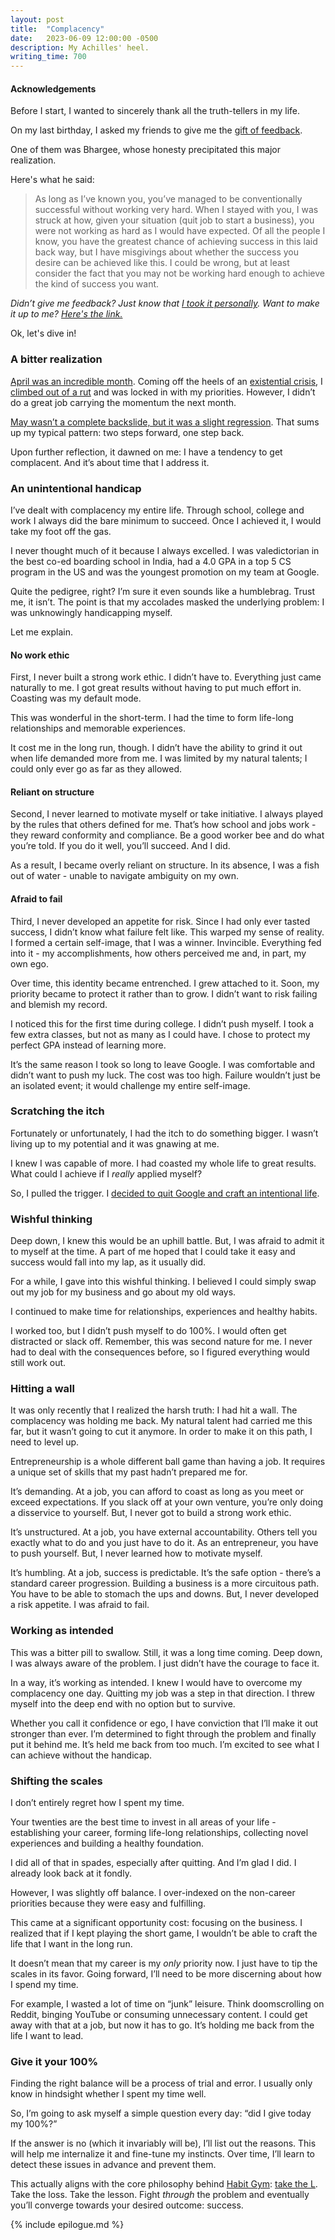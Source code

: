 ```yaml
---
layout: post
title:  "Complacency"
date:   2023-06-09 12:00:00 -0500
description: My Achilles' heel.
writing_time: 700
---
```


#### Acknowledgements

Before I start, I wanted to sincerely thank all the truth-tellers in my life.

On my last birthday, I asked my friends to give me the [gift of feedback]({{site.url}}/birthday-traditions).

One of them was Bhargee, whose honesty precipitated this major realization.

Here's what he said:

> As long as I’ve known you, you’ve managed to be conventionally successful without working very hard. When I stayed with you, I was struck at how, given your situation (quit job to start a business), you were not working as hard as I would have expected. Of all the people I know, you have the greatest chance of achieving success in this laid back way, but I have misgivings about whether the success you desire can be achieved like this. I could be wrong, but at least consider the fact that you may not be working hard enough to achieve the kind of success you want.

*Didn’t give me feedback? Just know that [I took it personally](https://www.youtube.com/watch?v=2t4RVg_Yq2g). Want to make it up to me? [Here's the link.](https://docs.google.com/forms/d/e/1FAIpQLSeaTDQNt6wSZuBjLE6dRQXhgYsPaBvHU3wbCgsLuWQe0z-XsQ/viewform)*

Ok, let's dive in!

### A bitter realization

[April was an incredible month]({{site.url}}/year-two-month-four-reflection). Coming off the heels of an [existential crisis]({{site.url}}/existential-crisis), I [climbed out of a rut]({{site.url}}/ruts) and was locked in with my priorities. However, I didn’t do a great job carrying the momentum the next month.

[May wasn’t a complete backslide, but it was a slight regression]({{site.url}}/year-two-month-five-reflection). That sums up my typical pattern: two steps forward, one step back.

Upon further reflection, it dawned on me: I have a tendency to get complacent. And it’s about time that I address it.

### An unintentional handicap

I’ve dealt with complacency my entire life. Through school, college and work I always did the bare minimum to succeed. Once I achieved it, I would take my foot off the gas.

I never thought much of it because I always excelled. I was valedictorian in the best co-ed boarding school in India, had a 4.0 GPA in a top 5 CS program in the US and was the youngest promotion on my team at Google.

Quite the pedigree, right? I’m sure it even sounds like a humblebrag. Trust me, it isn’t. The point is that my accolades masked the underlying problem: I was unknowingly handicapping myself.

Let me explain.

#### No work ethic

First, I never built a strong work ethic. I didn’t have to. Everything just came naturally to me. I got great results without having to put much effort in. Coasting was my default mode.

This was wonderful in the short-term. I had the time to form life-long relationships and memorable experiences.

It cost me in the long run, though. I didn’t have the ability to grind it out when life demanded more from me. I was limited by my natural talents; I could only ever go as far as they allowed.

#### Reliant on structure

Second, I never learned to motivate myself or take initiative. I always played by the rules that others defined for me. That’s how school and jobs work - they reward conformity and compliance. Be a good worker bee and do what you’re told. If you do it well, you’ll succeed. And I did.

As a result, I became overly reliant on structure. In its absence, I was a fish out of water - unable to navigate ambiguity on my own.

#### Afraid to fail

Third, I never developed an appetite for risk. Since I had only ever tasted success, I didn’t know what failure felt like. This warped my sense of reality. I formed a certain self-image, that I was a winner. Invincible. Everything fed into it - my accomplishments, how others perceived me and, in part, my own ego.

Over time, this identity became entrenched. I grew attached to it. Soon, my priority became to protect it rather than to grow. I didn’t want to risk failing and blemish my record.

I noticed this for the first time during college. I didn’t push myself. I took a few extra classes, but not as many as I could have. I chose to protect my perfect GPA instead of learning more.

It’s the same reason I took so long to leave Google. I was comfortable and didn’t want to push my luck. The cost was too high. Failure wouldn’t just be an isolated event; it would challenge my entire self-image.

### Scratching the itch

Fortunately or unfortunately, I had the itch to do something bigger. I wasn’t living up to my potential and it was gnawing at me.

I knew I was capable of more. I had coasted my whole life to great results. What could I achieve if I *really* applied myself?

So, I pulled the trigger. I [decided to quit Google and craft an intentional life]({{site.url}}/why-i-quit-google).

### Wishful thinking

Deep down, I knew this would be an uphill battle. But, I was afraid to admit it to myself at the time. A part of me hoped that I could take it easy and success would fall into my lap, as it usually did.

For a while, I gave into this wishful thinking. I believed I could simply swap out my job for my business and go about my old ways.

I continued to make time for relationships, experiences and healthy habits.

I worked too, but I didn’t push myself to do 100%. I would often get distracted or slack off. Remember, this was second nature for me. I never had to deal with the consequences before, so I figured everything would still work out.

### Hitting a wall

It was only recently that I realized the harsh truth: I had hit a wall. The complacency was holding me back. My natural talent had carried me this far, but it wasn’t going to cut it anymore. In order to make it on this path, I need to level up.

Entrepreneurship is a whole different ball game than having a job. It requires a unique set of skills that my past hadn’t prepared me for.

It’s demanding. At a job, you can afford to coast as long as you meet or exceed expectations. If you slack off at your own venture, you’re only doing a disservice to yourself. But, I never got to build a strong work ethic.

It’s unstructured. At a job, you have external accountability. Others tell you exactly what to do and you just have to do it. As an entrepreneur, you have to push yourself. But, I never learned how to motivate myself.

It’s humbling. At a job, success is predictable. It’s the safe option - there’s a standard career progression. Building a business is a more circuitous path. You have to be able to stomach the ups and downs. But, I never developed a risk appetite. I was afraid to fail.

### Working as intended

This was a bitter pill to swallow. Still, it was a long time coming. Deep down, I was always aware of the problem. I just didn’t have the courage to face it.

In a way, it’s working as intended. I knew I would have to overcome my complacency one day. Quitting my job was a step in that direction. I threw myself into the deep end with no option but to survive.

Whether you call it confidence or ego, I have conviction that I’ll make it out stronger than ever. I’m determined to fight through the problem and finally put it behind me. It’s held me back from too much. I’m excited to see what I can achieve without the handicap.

### Shifting the scales

I don’t entirely regret how I spent my time.

Your twenties are the best time to invest in all areas of your life - establishing your career, forming life-long relationships, collecting novel experiences and building a healthy foundation.

I did all of that in spades, especially after quitting. And I’m glad I did. I already look back at it fondly.

However, I was slightly off balance. I over-indexed on the non-career priorities because they were easy and fulfilling.

This came at a significant opportunity cost: focusing on the business. I realized that if I kept playing the short game, I wouldn’t be able to craft the life that I want in the long run.

It doesn’t mean that my career is my *only* priority now. I just have to tip the scales in its favor. Going forward, I’ll need to be more discerning about how I spend my time.

For example, I wasted a lot of time on “junk” leisure. Think doomscrolling on Reddit, binging YouTube or consuming unnecessary content. I could get away with that at a job, but now it has to go. It’s holding me back from the life I want to lead.

### Give it your 100%

Finding the right balance will be a process of trial and error. I usually only know in hindsight whether I spent my time well.

So, I’m going to ask myself a simple question every day: “did I give today my 100%?”

If the answer is no (which it invariably will be), I’ll list out the reasons. This will help me internalize it and fine-tune my instincts. Over time, I’ll learn to detect these issues in advance and prevent them.

This actually aligns with the core philosophy behind [Habit Gym](https://www.thehabitgym.com): [take the L]({{site.url}}/take-the-l). Take the loss. Take the lesson. Fight *through* the problem and eventually you’ll converge towards your desired outcome: success.

{% include epilogue.md %}